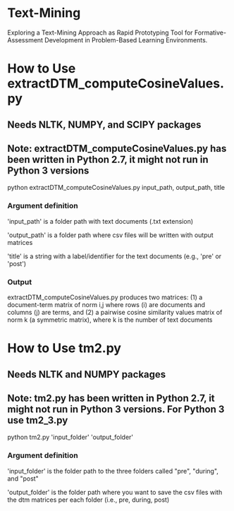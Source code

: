 # Text-Mining
Exploring a Text-Mining Approach as Rapid Prototyping Tool for Formative-Assessment Development in Problem-Based Learning Environments.

# How to Use extractDTM_computeCosineValues.py
## Needs NLTK, NUMPY, and SCIPY packages
## Note: extractDTM_computeCosineValues.py has been written in Python 2.7, it might not run in Python 3 versions

python extractDTM_computeCosineValues.py input_path, output_path, title

### Argument definition
'input_path' is a folder path with text documents (.txt extension)

'output_path' is a folder path where csv files will be written with output matrices

'title' is a string with a label/identifier for the text documents (e.g., 'pre' or 'post')

### Output
extractDTM_computeCosineValues.py produces two matrices: (1) a document-term matrix of norm i,j where rows (i) are documents and columns (j) are terms, 
and (2) a pairwise cosine similarity values matrix of norm k (a symmetric matrix), where k is the number of text documents

# How to Use tm2.py
## Needs NLTK and NUMPY packages
## Note: tm2.py has been written in Python 2.7, it might not run in Python 3 versions. For Python 3 use tm2_3.py

python tm2.py 'input_folder' 'output_folder'

### Argument definition
'input_folder' is the folder path to the three folders called "pre", "during", and "post"

'output_folder' is the folder path where you want to save the csv files with the dtm matrices per each folder (i.e., pre, during, post)
